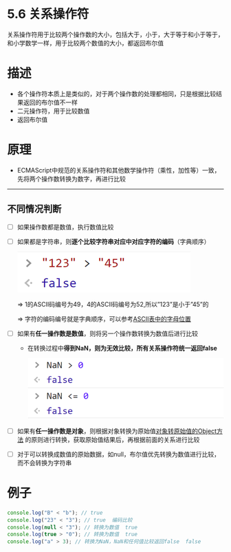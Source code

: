 # 5.6 关系操作符

关系操作符用于比较两个操作数的大小，包括大于，小于，大于等于和小于等于，和小学数学一样，用于比较两个数值的大小，都返回布尔值

# 描述

- 各个操作符本质上是类似的，对于两个操作数的处理都相同，只是根据比较结果返回的布尔值不一样
- 二元操作符，用于比较数值
- 返回布尔值

# 原理

- ECMAScript中规范的关系操作符和其他数学操作符（乘性，加性等）一致，先将两个操作数转换为数字，再进行比较

---

## 不同情况判断

- [ ]  如果操作数都是数值，执行数值比较
- [ ]  如果都是字符串，则**逐个比较字符串对应中对应字符的编码**（字典顺序）
    
    ![dict.png](5%206%20%E5%85%B3%E7%B3%BB%E6%93%8D%E4%BD%9C%E7%AC%A6%2093659b58a93e408e81f9cd38b21f90a4/dict.png)
    
    ⇒ 1的ASCII码编号为49，4的ASCII码编号为52,所以”123”是小于”45”的
    
    ⇒ 字符的编码编号就是字典顺序，可以参考[ASCII表中的字母位置](https://www.notion.so/ASCII-65716a85f9d44fe2a691eed981aebd96) 
    
- [ ]  如果有**任一操作数是数值**，则将另一个操作数转换为数值后进行比较
    - 在转换过程中**得到NaN，则为无效比较，所有关系操作符统一返回false**
        
        ![NaN.png](5%206%20%E5%85%B3%E7%B3%BB%E6%93%8D%E4%BD%9C%E7%AC%A6%2093659b58a93e408e81f9cd38b21f90a4/NaN.png)
        
- [ ]  如果有**任一操作数是对象**，则根据对象转换为原始值[对象转原始值的Object方法](%E5%B8%B8%E7%94%A8%E5%86%85%E7%BD%AE%E7%AC%A6%E5%8F%B7%2020d09a965d2844c886bf494160a778c5/%E5%AF%B9%E8%B1%A1%E8%BD%AC%E5%8E%9F%E5%A7%8B%E5%80%BC%E7%9A%84Object%E6%96%B9%E6%B3%95%20685cd3fcbca64f75a39141d06956a680.md) 的原则进行转换，获取原始值结果后，再根据前面的关系进行比较
- [ ]  对于可以转换成数值的原始数据，如null，布尔值优先转换为数值进行比较，而不会转换为字符串

# 例子

```jsx
console.log("B" < "b"); // true
console.log("23" < "3"); // true  编码比较
console.log(null < "3"); // 转换为数值  true
console.log(true > "0"); // 转换为数值  true
console.log("a" > 3); // 转换为NaN，NaN和任何值比较返回false  false
```